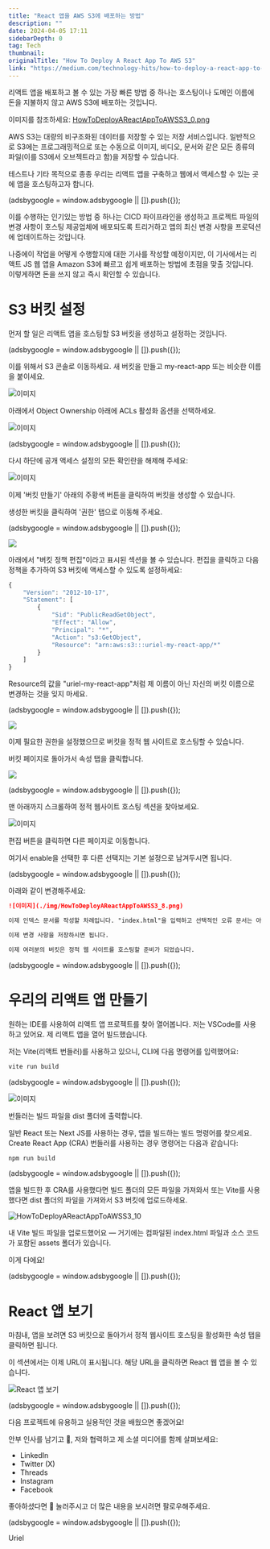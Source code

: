 ```yaml
---
title: "React 앱을 AWS S3에 배포하는 방법"
description: ""
date: 2024-04-05 17:11
sidebarDepth: 0
tag: Tech
thumbnail: 
originalTitle: "How To Deploy A React App To AWS S3"
link: "https://medium.com/technology-hits/how-to-deploy-a-react-app-to-aws-s3-2ea6bb59892f"
---
```



리액트 앱을 배포하고 볼 수 있는 가장 빠른 방법 중 하나는 호스팅이나 도메인 이름에 돈을 지불하지 않고 AWS S3에 배포하는 것입니다.

이미지를 참조하세요: [HowToDeployAReactAppToAWSS3_0.png](./img/HowToDeployAReactAppToAWSS3_0.png)

AWS S3는 대량의 비구조화된 데이터를 저장할 수 있는 저장 서비스입니다. 일반적으로 S3에는 프로그래밍적으로 또는 수동으로 이미지, 비디오, 문서와 같은 모든 종류의 파일(이를 S3에서 오브젝트라고 함)을 저장할 수 있습니다.

테스트나 기타 목적으로 종종 우리는 리액트 앱을 구축하고 웹에서 액세스할 수 있는 곳에 앱을 호스팅하고자 합니다.

<!-- ui-log 수평형 -->
<ins class="adsbygoogle"
  style="display:block"
  data-ad-client="ca-pub-4877378276818686"
  data-ad-slot="9743150776"
  data-ad-format="auto"
  data-full-width-responsive="true"></ins>
<component is="script">
(adsbygoogle = window.adsbygoogle || []).push({});
</component>

이를 수행하는 인기있는 방법 중 하나는 CICD 파이프라인을 생성하고 프로젝트 파일의 변경 사항이 호스팅 제공업체에 배포되도록 트리거하고 앱의 최신 변경 사항을 프로덕션에 업데이트하는 것입니다.

나중에이 작업을 어떻게 수행할지에 대한 기사를 작성할 예정이지만, 이 기사에서는 리액트 JS 웹 앱을 Amazon S3에 빠르고 쉽게 배포하는 방법에 초점을 맞출 것입니다. 이렇게하면 돈을 쓰지 않고 즉시 확인할 수 있습니다.

# S3 버킷 설정

먼저 할 일은 리액트 앱을 호스팅할 S3 버킷을 생성하고 설정하는 것입니다.

<!-- ui-log 수평형 -->
<ins class="adsbygoogle"
  style="display:block"
  data-ad-client="ca-pub-4877378276818686"
  data-ad-slot="9743150776"
  data-ad-format="auto"
  data-full-width-responsive="true"></ins>
<component is="script">
(adsbygoogle = window.adsbygoogle || []).push({});
</component>

이를 위해서 S3 콘솔로 이동하세요. 새 버킷을 만들고 my-react-app 또는 비슷한 이름을 붙이세요.

![이미지](./img/HowToDeployAReactAppToAWSS3_1.png)

아래에서 Object Ownership 아래에 ACLs 활성화 옵션을 선택하세요.

![이미지](./img/HowToDeployAReactAppToAWSS3_2.png)

<!-- ui-log 수평형 -->
<ins class="adsbygoogle"
  style="display:block"
  data-ad-client="ca-pub-4877378276818686"
  data-ad-slot="9743150776"
  data-ad-format="auto"
  data-full-width-responsive="true"></ins>
<component is="script">
(adsbygoogle = window.adsbygoogle || []).push({});
</component>

다시 하단에 공개 액세스 설정의 모든 확인란을 해제해 주세요:

![이미지](./img/HowToDeployAReactAppToAWSS3_3.png)

이제 '버킷 만들기' 아래의 주황색 버튼을 클릭하여 버킷을 생성할 수 있습니다.

생성한 버킷을 클릭하여 '권한' 탭으로 이동해 주세요.

<!-- ui-log 수평형 -->
<ins class="adsbygoogle"
  style="display:block"
  data-ad-client="ca-pub-4877378276818686"
  data-ad-slot="9743150776"
  data-ad-format="auto"
  data-full-width-responsive="true"></ins>
<component is="script">
(adsbygoogle = window.adsbygoogle || []).push({});
</component>

<img src="./img/HowToDeployAReactAppToAWSS3_4.png" />

아래에서 "버킷 정책 편집"이라고 표시된 섹션을 볼 수 있습니다. 편집을 클릭하고 다음 정책을 추가하여 S3 버킷에 액세스할 수 있도록 설정하세요:

```js
{
    "Version": "2012-10-17",
    "Statement": [
        {
            "Sid": "PublicReadGetObject",
            "Effect": "Allow",
            "Principal": "*",
            "Action": "s3:GetObject",
            "Resource": "arn:aws:s3:::uriel-my-react-app/*"
        }
    ]
}
```

Resource의 값을 "uriel-my-react-app"처럼 제 이름이 아닌 자신의 버킷 이름으로 변경하는 것을 잊지 마세요.

<!-- ui-log 수평형 -->
<ins class="adsbygoogle"
  style="display:block"
  data-ad-client="ca-pub-4877378276818686"
  data-ad-slot="9743150776"
  data-ad-format="auto"
  data-full-width-responsive="true"></ins>
<component is="script">
(adsbygoogle = window.adsbygoogle || []).push({});
</component>

<img src="./img/HowToDeployAReactAppToAWSS3_5.png" />

이제 필요한 권한을 설정했으므로 버킷을 정적 웹 사이트로 호스팅할 수 있습니다.

버킷 페이지로 돌아가서 속성 탭을 클릭합니다.

<img src="./img/HowToDeployAReactAppToAWSS3_6.png" />

<!-- ui-log 수평형 -->
<ins class="adsbygoogle"
  style="display:block"
  data-ad-client="ca-pub-4877378276818686"
  data-ad-slot="9743150776"
  data-ad-format="auto"
  data-full-width-responsive="true"></ins>
<component is="script">
(adsbygoogle = window.adsbygoogle || []).push({});
</component>

맨 아래까지 스크롤하여 정적 웹사이트 호스팅 섹션을 찾아보세요.

![이미지](./img/HowToDeployAReactAppToAWSS3_7.png)

편집 버튼을 클릭하면 다른 페이지로 이동합니다.

여기서 enable을 선택한 후 다른 선택지는 기본 설정으로 남겨두시면 됩니다.

<!-- ui-log 수평형 -->
<ins class="adsbygoogle"
  style="display:block"
  data-ad-client="ca-pub-4877378276818686"
  data-ad-slot="9743150776"
  data-ad-format="auto"
  data-full-width-responsive="true"></ins>
<component is="script">
(adsbygoogle = window.adsbygoogle || []).push({});
</component>


아래와 같이 변경해주세요:

```markdown
![이미지](./img/HowToDeployAReactAppToAWSS3_8.png)

이제 인덱스 문서를 작성할 차례입니다. "index.html"을 입력하고 선택적인 오류 문서는 아무것도 작성하지 않습니다.

이제 변경 사항을 저장하시면 됩니다.

이제 여러분의 버킷은 정적 웹 사이트를 호스팅할 준비가 되었습니다.
```

<!-- ui-log 수평형 -->
<ins class="adsbygoogle"
  style="display:block"
  data-ad-client="ca-pub-4877378276818686"
  data-ad-slot="9743150776"
  data-ad-format="auto"
  data-full-width-responsive="true"></ins>
<component is="script">
(adsbygoogle = window.adsbygoogle || []).push({});
</component>

# 우리의 리액트 앱 만들기

원하는 IDE를 사용하여 리액트 앱 프로젝트를 찾아 열어봅니다. 저는 VSCode를 사용하고 있어요. 제 리액트 앱을 열어 빌드했습니다.

저는 Vite(리액트 번들러)를 사용하고 있으니, CLI에 다음 명령어를 입력했어요:

```js
vite run build
```

<!-- ui-log 수평형 -->
<ins class="adsbygoogle"
  style="display:block"
  data-ad-client="ca-pub-4877378276818686"
  data-ad-slot="9743150776"
  data-ad-format="auto"
  data-full-width-responsive="true"></ins>
<component is="script">
(adsbygoogle = window.adsbygoogle || []).push({});
</component>

![이미지](./img/HowToDeployAReactAppToAWSS3_9.png)

번들러는 빌드 파일을 dist 폴더에 출력합니다.

일반 React 또는 Next JS를 사용하는 경우, 앱을 빌드하는 빌드 명령어를 찾으세요. Create React App (CRA) 번들러를 사용하는 경우 명령어는 다음과 같습니다:

```js
npm run build
```

<!-- ui-log 수평형 -->
<ins class="adsbygoogle"
  style="display:block"
  data-ad-client="ca-pub-4877378276818686"
  data-ad-slot="9743150776"
  data-ad-format="auto"
  data-full-width-responsive="true"></ins>
<component is="script">
(adsbygoogle = window.adsbygoogle || []).push({});
</component>

앱을 빌드한 후 CRA를 사용했다면 빌드 폴더의 모든 파일을 가져와서 또는 Vite를 사용했다면 dist 폴더의 파일을 가져와서 S3 버킷에 업로드하세요.

![HowToDeployAReactAppToAWSS3_10](./img/HowToDeployAReactAppToAWSS3_10.png)

내 Vite 빌드 파일을 업로드했어요 — 거기에는 컴파일된 index.html 파일과 소스 코드가 포함된 assets 폴더가 있습니다.

이게 다에요!

<!-- ui-log 수평형 -->
<ins class="adsbygoogle"
  style="display:block"
  data-ad-client="ca-pub-4877378276818686"
  data-ad-slot="9743150776"
  data-ad-format="auto"
  data-full-width-responsive="true"></ins>
<component is="script">
(adsbygoogle = window.adsbygoogle || []).push({});
</component>

# React 앱 보기

마침내, 앱을 보려면 S3 버킷으로 돌아가서 정적 웹사이트 호스팅을 활성화한 속성 탭을 클릭하면 됩니다.

이 섹션에서는 이제 URL이 표시됩니다. 해당 URL을 클릭하면 React 웹 앱을 볼 수 있습니다.

![React 앱 보기](./img/HowToDeployAReactAppToAWSS3_11.png)

<!-- ui-log 수평형 -->
<ins class="adsbygoogle"
  style="display:block"
  data-ad-client="ca-pub-4877378276818686"
  data-ad-slot="9743150776"
  data-ad-format="auto"
  data-full-width-responsive="true"></ins>
<component is="script">
(adsbygoogle = window.adsbygoogle || []).push({});
</component>

다음 프로젝트에 유용하고 실용적인 것을 배웠으면 좋겠어요!

안부 인사를 남기고 👋, 저와 협력하고 제 소셜 미디어를 함께 살펴보세요:

- LinkedIn
- Twitter (X)
- Threads
- Instagram
- Facebook

좋아하셨다면 👏 눌러주시고 더 많은 내용을 보시려면 팔로우해주세요.

<!-- ui-log 수평형 -->
<ins class="adsbygoogle"
  style="display:block"
  data-ad-client="ca-pub-4877378276818686"
  data-ad-slot="9743150776"
  data-ad-format="auto"
  data-full-width-responsive="true"></ins>
<component is="script">
(adsbygoogle = window.adsbygoogle || []).push({});
</component>

Uriel